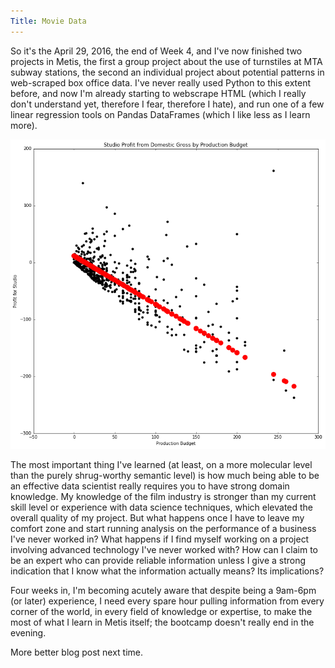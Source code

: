 ```yaml
---
Title: Movie Data
---
```


So it's the April 29, 2016, the end of Week 4, and I've now finished two projects in Metis, the first a group project about the use of turnstiles at MTA subway stations, the second an individual project about potential patterns in web-scraped box office data. I've never really used Python to this extent before, and now I'm already starting to webscrape HTML (which I really don't understand yet, therefore I fear, therefore I hate), and run one of a few linear regression tools on Pandas DataFrames (which I like less as I learn more).

![](/images/domestic_profit_linear_model.png)

The most important thing I've learned (at least, on a more molecular level than the purely shrug-worthy semantic level) is how much being able to be an effective data scientist really requires you to have strong domain knowledge. My knowledge of the film industry is stronger than my current skill level or experience with data science techniques, which elevated the overall quality of my project. But what happens once I have to leave my comfort zone and start running analysis on the performance of a business I've never worked in? What happens if I find myself working on a project involving advanced technology I've never worked with? How can I claim to be an expert who can provide reliable information unless I give a strong indication that I know what the information actually means? Its implications?

Four weeks in, I'm becoming acutely aware that despite being a 9am-6pm (or later) experience, I need every spare hour pulling information from every corner of the world, in every field of knowledge or expertise, to make the most of what I learn in Metis itself; the bootcamp doesn't really end in the evening.

More better blog post next time.
